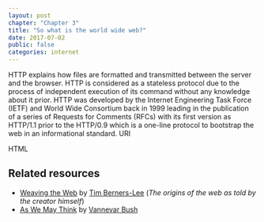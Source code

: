 ```yaml
---
layout: post
chapter: "Chapter 3"
title: "So what is the world wide web?"
date: 2017-07-02
public: false
categories: internet
---
```


HTTP
explains how files are formatted and transmitted between the server and the browser. HTTP is considered as a stateless protocol due to the process of independent execution of its command without any knowledge about it prior. 
HTTP was developed by the Internet Engineering Task Force (IETF) and World Wide Consortium back in 1999 leading in the publication of a series of Requests for Comments (RFCs) with its first version as HTTP/1.1 prior to the HTTP/0.9 which is a one-line protocol to bootstrap the web in an informational standard.
URI

HTML


## Related resources
- [Weaving the Web](https://www.w3.org/People/Berners-Lee/Weaving/Overview.html) by [Tim Berners-Lee](https://www.w3.org/People/Berners-Lee/) (*The origins of the web as told by the creator himself*)
- [As We May Think](http://www.theatlantic.com/magazine/archive/1945/07/as-we-may-think/303881/) by [Vannevar Bush](https://www.ibiblio.org/pioneers/bush.html)
